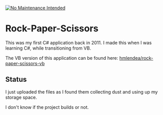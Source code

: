 [![No Maintenance Intended](http://unmaintained.tech/badge.svg)](http://unmaintained.tech/)

# Rock-Paper-Scissors

This was my first C# application back in 2011.
I made this when I was learning C#, while transitioning from VB.

The VB version of this application can be found here: [hmlendea/rock-paper-scissors-vb](https://github.com/hmlendea/rock-paper-scissors-vb)

## Status

I just uploaded the files as I found them collecting dust and using up my storage space.

I don't know if the project builds or not.
